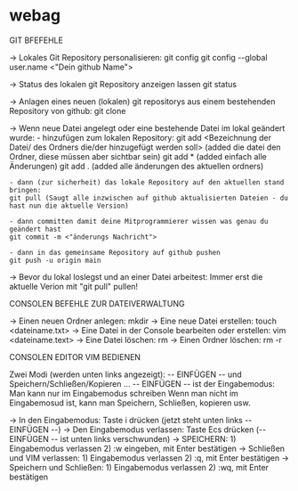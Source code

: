# webag

GIT BFEFEHLE

-> Lokales Git Repository personalisieren:
	git config git config --global user.name <"Dein github Name">

-> Status des lokalen git Repository anzeigen lassen
	git status

-> Anlagen eines neuen (lokalen) git repositorys aus einem bestehenden Repository von github:
	git clone <URL des Git-Repositorys auf github>

-> Wenn neue Datei angelegt oder eine bestehende Datei im lokal geändert wurde: 	- hinzufügen zum lokalen Repository:
	git add <Bezeichnung der Datei/ des Ordners die/der hinzugefügt werden soll> (added die datei den Ordner, diese müssen aber sichtbar sein)
	git add * (added einfach alle Änderungen)
	git add . (added alle änderungen des aktuellen ordners)

	- dann (zur sicherheit) das lokale Repository auf den aktuellen stand bringen:
	git pull (Saugt alle inzwischen auf github aktualisierten Dateien - du hast nun die aktuelle Version)

	- dann committen damit deine Mitprogrammierer wissen was genau du geändert hast
	git commit -m <"änderungs Nachricht">

	- dann in das gemeinsame Repository auf github pushen
	git push -u origin main

-> Bevor du lokal loslegst und an einer Datei arbeitest: Immer erst die aktuelle Verion mit "git pull" pullen!

CONSOLEN BEFEHLE ZUR DATEIVERWALTUNG

-> Einen neuen Ordner anlegen: mkdir <Ordnername>
-> Eine neue Datei erstellen: touch <dateiname.txt>
-> Eine Datei in der Console bearbeiten oder erstellen: vim <dateiname.text>
-> Eine Datei löschen: rm <Dateiname>
-> Einen Ordner löschen: rm -r <Ordnername>



CONSOLEN EDITOR VIM BEDIENEN

Zwei Modi (werden unten links angezeigt): -- EINFÜGEN -- und Speichern/Schließen/Kopieren ...
-- EINFÜGEN -- ist der Eingabemodus: Man kann nur im Eingabemodus schreiben
Wenn man nicht im Eingabemosud ist, kann man Speichern, Schließen, kopieren usw.

-> In den Eingabemodus: Taste i drücken (jetzt steht unten links -- EINFÜGEN --)
-> Den Eingabemodus verlassen: Taste Ecs drücken (-- EINFÜGEN -- ist unten links verschwunden)
-> SPEICHERN: 1) Eingabemodus verlassen 2) :w eingeben, mit Enter bestätigen
-> Schließen und VIM verlassen: 1) Eingabemodus verlassen 2) :q, mit Enter bestätigen
-> Speichern und Schließen: 1) Eingabemodus verlassen 2) :wq, mit Enter bestätigen


